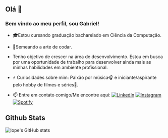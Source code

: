 ## Olá 👋
### Bem vindo ao meu perfil, sou Gabriel!

- 🎓Estou cursando graduação bacharelado em Ciência da Computação. 

- 🌱Semeando a arte de codar. 
- Tenho objetivo de crescer na área de desenvolvimento. Estou em busca por uma oportunidade de trabalho para desenvolver ainda mais as minhas habilidades em ambiente profissional.
- ⚡ Curiosidades sobre mim: Paixão por música🎧 e iniciante/aspirante pelo hobby de filmes e séries🍿.
- 📫 Entre em contato comigo/Me encontre aqui:
<a href="https://www.linkedin.com/in/iopebiel" target="_blank"><img src="https://img.shields.io/badge/LinkedIn-%230077B5.svg?&style=flat-square&logo=linkedin&logoColor=white" alt="LinkedIn"></a>
<a href="https://www.instagram.com/iopebiel" target="_blank"><img src="https://img.shields.io/badge/Instagram-%23E4405F.svg?&style=flat-square&logo=instagram&logoColor=white" alt="Instagram"></a>
<a href="https://open.spotify.com/user/biel.iope" target="_blank"><img src="https://img.shields.io/badge/Spotify-%231ED760.svg?&style=flat-square&logo=spotify&logoColor=white" alt="Spotify"></a>

## Github Stats
![Iope's GitHub stats](https://github-readme-stats.vercel.app/api/?username=iopebiel&show_icons=true&title_color=fff&icon_color=79ff97&text_color=9f9f9f&bg_color=151515)

<!--
**iopebiel/iopebiel** is a ✨ _special_ ✨ repository because its `README.md` (this file) appears on your GitHub profile.

Here are some ideas to get you started:

- 🔭 I’m currently working on ...
- 🌱 I’m currently learning ...
- 👯 I’m looking to collaborate on ...
- 🤔 I’m looking for help with ...
- 💬 Ask me about ...
- 📫 How to reach me: ...
- 😄 Pronouns: ...
- ⚡ Fun fact: ...
-->
